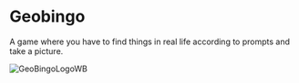 # Geobingo
A game where you have to find things in real life according to prompts and take a picture.

![GeoBingoLogoWB](https://github.com/spj2401Dev/GeoBingo/assets/67110757/0eaa7ef9-b24a-423d-84e2-2cf84628e70a)
